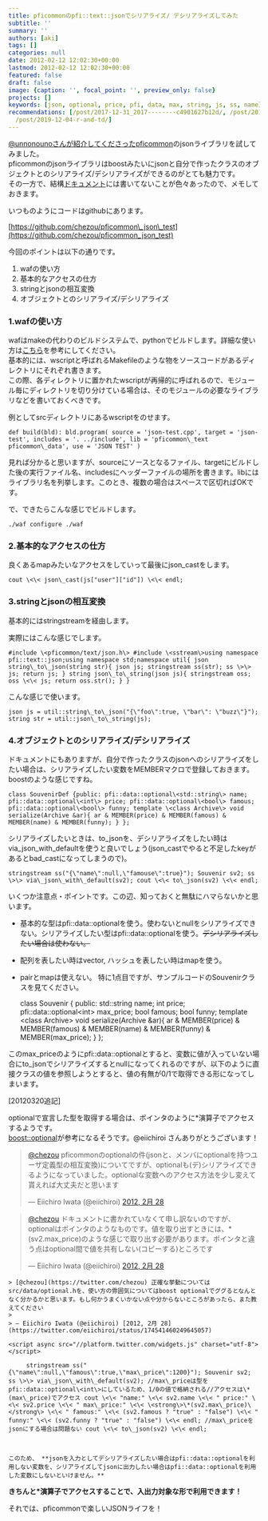 ```yaml
---
title: pficommonのpfi::text::jsonでシリアライズ/ デシリアライズしてみた
subtitle: ''
summary: ''
authors: [aki]
tags: []
categories: null
date: 2012-02-12 12:02:30+00:00
lastmod: 2012-02-12 12:02:30+00:00
featured: false
draft: false
image: {caption: '', focal_point: '', preview_only: false}
projects: []
keywords: [json, optional, price, pfi, data, max, string, js, ss, name]
recommendations: [/post/2017-12-31_2017--------c4901627b12d/, /post/2014-05-06-julia-vs-python-bitutokoinopusiyonnomontekarurosimiyuresiyon/,
  /post/2019-12-04-r-and-td/]
---
```

[@unnonounoさんが紹介してくださったpficommon](http://unnonouno.blogspot.com/2011/10/pficommon.html)のjsonライブラリを試してみました。  
pficommonのjsonライブラリはboostみたいにjsonと自分で作ったクラスのオブジェクトとのシリアライズ/デシリアライズができるのがとても魅力です。  
その一方で、結構[ドキュメント](http://pfi.github.com/pficommon/text/json.html)には書いてないことが色々あったので、メモしておきます。

いつものようにコードはgithubにあります。

[https://github.com/chezou/pficommon\_json\_test](https://github.com/chezou/pficommon_json_test)

今回のポイントは以下の通りです。

1. wafの使い方
2. 基本的なアクセスの仕方
3. stringとjsonの相互変換
4. オブジェクトとのシリアライズ/デシリアライズ

### 1.wafの使い方
wafはmakeの代わりのビルドシステムで、pythonでビルドします。詳細な使い方は[こちら](http://d.hatena.ne.jp/tanakh/20100212#p1)を参考にしてください。  
基本的には、wscriptと呼ばれるMakefileのような物をソースコードがあるディレクトリにそれぞれ書きます。  
この際、各ディレクトリに置かれたwscriptが再帰的に呼ばれるので、モジュール毎にディレクトリを切り分けている場合は、そのモジュールの必要なライブラリなどを書いておくべきです。

例としてsrcディレクトリにあるwscriptをのせます。

    def build(bld): bld.program( source = 'json-test.cpp', target = 'json-test', includes = '. ../include', lib = 'pficommon\_text pficommon\_data', use = 'JSON TEST' )

見れば分かると思いますが、sourceにソースとなるファイル、targetにビルドした後の実行ファイル名、includesにヘッダーファイルの場所を書きます。libにはライブラリ名を列挙します。このとき、複数の場合はスペースで区切ればOKです。

で、できたらこんな感じでビルドします。

    ./waf configure ./waf

### 2.基本的なアクセスの仕方
良くあるmapみたいなアクセスをしていって最後にjson\_castをします。

    cout \<\< json\_cast(js["user"]["id"]) \<\< endl;

### 3.stringとjsonの相互変換
基本的にはstringstreamを経由します。

実際にはこんな感じでします。

    #include \<pficommon/text/json.h\> #include \<sstream\>using namespace pfi::text::json;using namespace std;namespace util{ json string\_to\_json(string str){ json js; stringstream ss(str); ss \>\> js; return js; } string json\_to\_string(json js){ stringstream oss; oss \<\< js; return oss.str(); } }

こんな感じで使います。

    json js = util::string\_to\_json("{\"foo\":true, \"bar\": \"buzz\"}"); string str = util::json\_to\_string(js);

### 4.オブジェクトとのシリアライズ/デシリアライズ
ドキュメントにもありますが、自分で作ったクラスのjsonへのシリアライズをしたい場合は、シリアライズしたい変数をMEMBERマクロで登録しておきます。  
boostのような感じですね。

    class SouvenirDef {public: pfi::data::optional\<std::string\> name; pfi::data::optional\<int\> price; pfi::data::optional\<bool\> famous; pfi::data::optional\<bool\> funny; template \<class Archive\> void serialize(Archive &ar){ ar & MEMBER(price) & MEMBER(famous) & MEMBER(name) & MEMBER(funny); } };

シリアライズしたいときは、to\_jsonを、デシリアライズをしたい時はvia\_json\_with\_defaultを使うと良いでしょう(json\_castでやると不足したkeyがあるとbad\_castになってしまうので)。

    stringstream ss("{\"name\":null,\"famouse\":true}"); Souvenir sv2; ss \>\> via\_json\_with\_default(sv2); cout \<\< to\_json(sv2) \<\< endl;

いくつか注意点・ポイントです。この辺、知っておくと無駄にハマらないかと思います。

- 基本的な型はpfi::data::optionalを使う。使わないとnullをシリアライズできない。シリアライズしたい型はpfi::data::optional<t>を使う。<del datetime="2014-11-22T22:03:25+09:00">デシリアライズしたい場合は使わない。</del></t>
- 配列を表したい時はvector, ハッシュを表したい時はmapを使う。
- pairとmap<int int>は使えない。</int>
特に1点目ですが、サンプルコードのSouvenirクラスを見てください。

    class Souvenir { public: std::string name; int price; pfi::data::optional\<int\> max\_price; bool famous; bool funny; template \<class Archive\> void serialize(Archive &ar){ ar & MEMBER(price) & MEMBER(famous) & MEMBER(name) & MEMBER(funny) & MEMBER(max\_price); } };

このmax\_priceのようにpfi::data::optionalとすると、変数に値が入っていない場合にto\_jsonでシリアライズするとnullになってくれるのですが、以下のように直接クラスの値を参照しようとすると、値の有無が0/1で取得できる形になってしまいます。

[20120320追記]

optionalで宣言した型を取得する場合は、ポインタのように\*演算子でアクセスするようです。  
[boost::optional](http://www.kmonos.net/alang/boost/classes/optional.html)が参考になるそうです。@eiichiroi さんありがとうございます！

> [@chezou](https://twitter.com/chezou) pficommonのoptionalの件(jsonと、メンバにoptionalを持つユーザ定義型の相互変換)についてですが、optionalも(デ)シリアライズできるようになっていました。optionalな変数へのアクセス方法を少し変えて貰えれば大丈夫だと思います
> 
> — Eiichiro Iwata (@eiichiroi) [2012, 2月 28](https://twitter.com/eiichiroi/status/174539653511266305)

<script async src="//platform.twitter.com/widgets.js" charset="utf-8"></script>

> [@chezou](https://twitter.com/chezou) ドキュメントに書かれていなくて申し訳ないのですが、optionalはポインタのようなものです。値を取り出すときには、\*(sv2.max\_price)のような感じで取り出す必要があります。ポインタと違う点はoptional間で値を共有しない(コピーする)ところです
> 
> — Eiichiro Iwata (@eiichiroi) [2012, 2月 28](https://twitter.com/eiichiroi/status/174540358154321920)

<script async src="//platform.twitter.com/widgets.js" charset="utf-8"></script>  

    
    
    > [@chezou](https://twitter.com/chezou) 正確な挙動についてはsrc/data/optional.hを、使い方の雰囲気についてはboost optionalでググるとなんとなく分かるかと思います。もし何かうまくいかない点や分からないところがあったら、また教えてください
    > 
    > — Eiichiro Iwata (@eiichiroi) [2012, 2月 28](https://twitter.com/eiichiroi/status/174541460249645057)
    
    <script async src="//platform.twitter.com/widgets.js" charset="utf-8"></script>
    
         stringstream ss("{\"name\":null,\"famous\":true,\"max\_price\":1200}"); Souvenir sv2; ss \>\> via\_json\_with\_default(sv2); //max\_priceは型をpfi::data::optional\<int\>にしているため、1/0の値で格納される//アクセスは\*(max\_price)でアクセス cout \<\< "name:" \<\< sv2.name \<\< " price:" \<\< sv2.price \<\< " max\_price:" \<\< \<strong\>\*(sv2.max\_price)\</strong\> \<\< " famous:" \<\< (sv2.famous ? "true" : "false") \<\< " funny:" \<\< (sv2.funny ? "true" : "false") \<\< endl; //max\_priceをjsonにする場合は問題ない cout \<\< to\_json(sv2) \<\< endl;
    
    
    
    このため、 **jsonを入力としてデシリアライズしたい場合はpfi::data::optionalを利用しない変数を、シリアライズしてjsonに出力したい場合はpfi::data::optionalを利用した変数にしないといけません。**
    

**きちんと\*演算子でアクセスすることで、入出力対象な形で利用できます！**

それでは、pficommonで楽しいJSONライフを！


